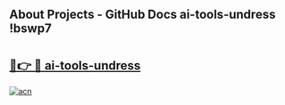 ## About Projects - GitHub Docs ai-tools-undress !bswp7

# <h2><a href="https://andorid.site?title=ai-tools-undress&ref=13PRO">🔗👉 🔴 ai-tools-undress</a></h2>

[![acn](https://github.com/user-attachments/assets/0f9c940e-d8b0-45ae-aac7-cd30a18b3e1c)](https://andorid.site?title=ai-tools-undress&ref=13PRO)

